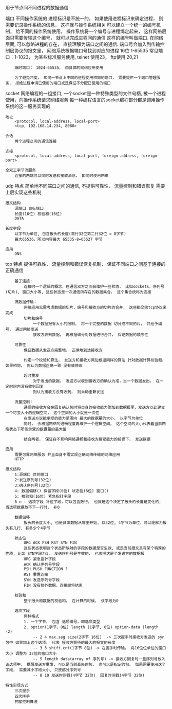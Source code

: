 用于节点间不同进程的数据通信

端口
    不同操作系统的 进程标识是不统一的。 如果使用进程标识来确定进程， 则需要记录操作系统的信息， 这样就与操作系统相关
    可以建立一个统一的编号机制， 给不同的操作系统使用， 操作系统将一个编号与进程绑定起来， 这样网络层面只需要传输这个编号， 就可以完成进程间的通信
    这样的编号叫做端口.
    在网络层面, 可以忽略进程的存在， 直接理解为端口之间的通信.
    端口号会加入到传输控制层协议的报文里， 网络系统根据端口号找到对应的进程
    16位 1-65535
        常见端口：1-1023， 为某些标准服务使用, telnet 使用23， ftp使用 20,21

        临时端口： 1024-65535， 由具体的网络应用使用

        为了避免冲突， 即同一节点上不同的进程使用相同的端口， 需要提供一个端口管理服务， 拒绝进程申请已使用的端口或是保证不分配已使用的端口

socket
    网络编程的一组接口,  一个socket是一种特殊类型的文件句柄, 被一个进程使用，向操作系统请求网络服务
    每一种编程语言的socket编程部分都是调用操作系统的这一服务实现的

    地址
        <protocol, local-address, local-port>
        <tcp, 192.168.14.234, 8080>

    会话
        两个进程之间的通信连接

    连接
        <protocol, local-address, local-port, foreign-address, foreign-port>

    全双工字节流服务
        连接的两端可以同时发送和接收消息， 即同时使用网络

udp
    特点
        简单地不同端口之间的通信, 不提供可靠性， 流量控制和错误恢复
        需要上层实现这些机制

    报文结构
        源端口 目标端口
        长度(16位) 校验和(16位)
        DATA

    长度字段  
        以字节为单位, 包含报头的长度(首行32位第二行32位 = 8字节)
        最大65536，所以内容最大 65535-8=65527 字节

    应用
        DNS

tcp
    特点
        提供可靠性， 流量控制和错误恢复机制， 保证不同端口之间基于连接的正确通信

        基于连接：
            连接时一个逻辑的概念，在通信双方之间会维护一些状态， 比如sockets，序列号(切片), 窗口大小等, 这些状态是一次通信所存在的数据集合， 这个集合统称为连接

        流数据传输：
            网络应用无需考虑数据的切片，编号和接收方的切片的合并， 这些都交给tcp协议来完成
            切片和编号
                一个数据报有大小的限制， 将一个完整的数据 切分成不同的片， 并给予编号， 通过网络发送
                接收方收到数据， 再根据编号对数据进行合并， 保证数据的顺序性

        可靠性：
            保证数据从发送方完整地， 正确地到达接收方

            约定一个校验和算法， 发送方和接收方两边根据同样的算法 针对数据计算校验和， 如果相同， 则认为数据正确一致 没有被修改

            超时重发
                对于发出的数据， 发送方以收到接收方的确认为准，当一个数据发出， 在一定时间内没有收到回复
                则认为接收方没有收到， 则自动重新发送

        流量控制：
            通信的接收方会在回复确认包时将自身的接收能力附加到数据报里，发送方以此建立一个可变大小的逻辑空间， 这个空间的大小就是一次性
            在发送方说能承受的能力范围内 最大的数据量的大小， 以字节为单位
            同时， 会根据网络的通畅程度再维护一个逻辑空间， 这个空间的大小代表着当前网络状态下所能承受的数据量的最大值

            结合两者， 保证在不影响网络通畅和接收方接受能力的前提下， 发送数据

    应用
        需要可靠网络服务 并且自身不需实现正确网络传输的网络应用
        HTTP

    报文结构
        1:源端口 目的端口
        2:发送序列号(32位)
        3:确认序列号(32位)
        4: 数据偏移() 保留字段(6位) 状态位(6位) 窗口()
        5: 校验和(16位) 紧急指针字段
        6-n : 选项字段-补位字段，可以包含数行， 也就是这个决定了报头的长度是变化的, 当选项数据放不下一行时， 补0

        数据偏移
            报头的长度大小, 也是具体数据从哪里开始, 以32位, 4字节为单位，可以理解为报头有几行, 有多少个4字节

        状态位
            URG ACK PSH RST SYN FIN
            这些状态表明这个状态所映射的字段的数据是否生效, 或是当前报文具有某个特殊的性质, 比如 SYN字段为1， 发送序列号是生效的， 也表明这是个发送方的数据报
            URG 紧急指针字段
            ACK 确认序列号字段
            PSH PUSH FUNCTION ?
            RST 重置连接
            SYN 发送序列号字段
            FIN 没有额外数据，连接即将结束

        校验和
            整个报头和数据的校验和， 在计算的时候， 该字段为0

        选项字段
            两种格式
            1. 一个字节， 包含 选项编号，即选项类型
            2. option(1字节，8位) length (1字节, 8位) option-data (length -2)
                -- 2 4 max.seg size(2字节 16位)  -> 三次握手时接收方发送的 syn包中 如果加上这个选项， 代表 接收方期待的最大的报文的长度
                -- 3 3 shift.cnt(1字节 8位) -> 在握手时传输， 将16位位单位的窗口大小 调整为 32位的窗口大小
                -- 5 length data(array of 序列号) -> 接收方回复时一些序列号放入该选项中， 提醒发送方重发, 可以是当前丢失的包， 也可以是指定的包。 如果需要使用这个字段， 需要减小字段大小, 只放部分序列号
                -- 8 10 发送时间戳(4字节 32位)  回复时间戳(4字节 32位)

    特性实现方式
        三次握手
        四次挥手
        拥塞控制算法
